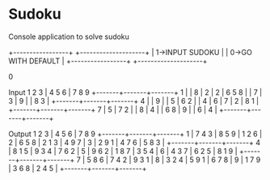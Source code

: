 # Sudoku
Console application to solve sudoku

+-----------------+ +--------------------+
| 1->INPUT SUDOKU | | 0->GO WITH DEFAULT |
+-----------------+ +--------------------+

0

Input
    1 2 3 | 4 5 6 | 7 8 9
  +-------+-------+-------+
1 |       | 8     |   2   |
2 | 6 5 8 |       |     7 |
3 |   9   |       |   8 3 |
  +-------+-------+-------+
4 |       | 9     |       |
5 |   6 2 |       |     4 |
6 |     7 |   2   | 8 1   |
  +-------+-------+-------+
7 | 5     | 7   2 |       |
8 |     4 |       | 6   8 |
9 |       |   6   |   4   |
  +-------+-------+-------+

Output
    1 2 3 | 4 5 6 | 7 8 9
  +-------+-------+-------+
1 | 7 4 3 | 8 5 9 | 1 2 6 |
2 | 6 5 8 | 2 1 3 | 4 9 7 |
3 | 2 9 1 | 4 7 6 | 5 8 3 |
  +-------+-------+-------+
4 | 8 1 5 | 9 3 4 | 7 6 2 |
5 | 9 6 2 | 1 8 7 | 3 5 4 |
6 | 4 3 7 | 6 2 5 | 8 1 9 |
  +-------+-------+-------+
7 | 5 8 6 | 7 4 2 | 9 3 1 |
8 | 3 2 4 | 5 9 1 | 6 7 8 |
9 | 1 7 9 | 3 6 8 | 2 4 5 |
  +-------+-------+-------+
